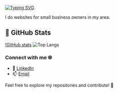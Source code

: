 [![Typing SVG](https://readme-typing-svg.demolab.com?font=winky+sans&weight=900&size=30&pause=1000&color=FFFFFF&width=435&lines=Hey%2C+Im+Jaakko;Website+Developer)](https://git.io/typing-svg)

I do websites for small business owners in my area.

## 🚀 GitHub Stats

[!GitHub stats](https://github-readme-stats.vercel.app/api?username=JaakkoAromaki&show_icons=true&theme=transparent)
![Top Langs](https://github-readme-stats.vercel.app/api/top-langs/?username=JaakkoAromaki&show_icons=true&theme=transparent)

### Connect with me 🌐
- 💼 [LinkedIn](YOUR_LINKEDIN_URL)
- 📫 [Email](mailto:YOUR_EMAIL)

Feel free to explore my repositories and contribute! 🚀
